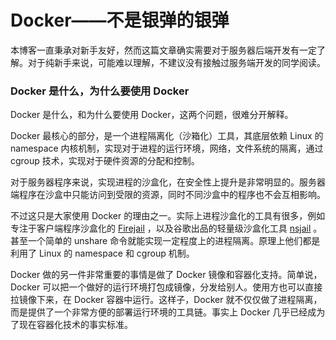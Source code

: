 Docker——不是银弹的银弹
=====================

本博客一直秉承对新手友好，然而这篇文章确实需要对于服务器后端开发有一定了解。对于纯新手来说，可能难以理解，不建议没有接触过服务端开发的同学阅读。

### Docker 是什么，为什么要使用 Docker

Docker 是什么，和为什么要使用 Docker，这两个问题，很难分开解释。

Docker 最核心的部分，是一个进程隔离化（沙箱化）工具，其底层依赖 Linux 的 namespace 内核机制，实现对于进程的运行环境，网络，文件系统的隔离，通过 cgroup 技术，实现对于硬件资源的分配和控制。

对于服务器程序来说，实现进程的沙盒化，在安全性上提升是非常明显的。服务器端程序在沙盒中只能访问到受限的资源，同时不同沙盒中的程序也不会互相影响。

不过这只是大家使用 Docker 的理由之一。实际上进程沙盒化的工具有很多，例如专注于客户端程序沙盒化的 [Firejail](https://github.com/netblue30/firejail) ，以及谷歌出品的轻量级沙盒化工具 [nsjail](https://github.com/google/nsjail) 。甚至一个简单的 unshare 命令就能实现一定程度上的进程隔离。原理上他们都是利用了 Linux 的 namespace 和 cgroup 机制。

Docker 做的另一件非常重要的事情是做了 Docker 镜像和容器化支持。简单说，Docker 可以把一个做好的运行环境打包成镜像，分发给别人。使用方也可以直接拉镜像下来，在 Docker 容器中运行。这样子，Docker 就不仅仅做了进程隔离，而是提供了一个非常方便的部署运行环境的工具链。事实上 Docker 几乎已经成为了现在容器化技术的事实标准。
